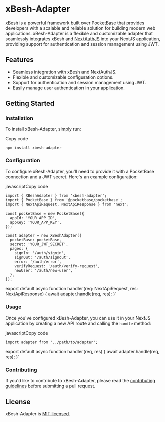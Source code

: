
# xBesh-Adapter

[xBesh](https://xbesh.com/) is a powerful framework built over PocketBase that provides developers with a scalable and reliable solution for building modern web applications. xBesh-Adapter is a flexible and customizable adapter that seamlessly integrates xBesh and [NextAuthJS](https://next-auth.js.org/) into your NextJS application, providing support for authentication and session management using JWT.

## Features

-   Seamless integration with xBesh and NextAuthJS.
-   Flexible and customizable configuration options.
-   Support for authentication and session management using JWT.
-   Easily manage user authentication in your application.

## Getting Started

### Installation

To install xBesh-Adapter, simply run:

Copy code

`npm install xbesh-adapter` 

### Configuration

To configure xBesh-Adapter, you'll need to provide it with a PocketBase connection and a JWT secret. Here's an example configuration:

javascriptCopy code

    import { XBeshAdapter } from 'xbesh-adapter';
    import { PocketBase } from '@pocketbase/pocketbase';
    import { NextApiRequest, NextApiResponse } from 'next';
    
    const pocketBase = new PocketBase({
      appId: 'YOUR_APP_ID',
      appKey: 'YOUR_APP_KEY',
    });
    
    const adapter = new XBeshAdapter({
      pocketBase: pocketBase,
      secret: 'YOUR_JWT_SECRET',
      pages: {
        signIn: '/auth/signin',
        signOut: '/auth/signout',
        error: '/auth/error',
        verifyRequest: '/auth/verify-request',
        newUser: '/auth/new-user',
      },
    });

export default async function handler(req: NextApiRequest, res: NextApiResponse) {
  await adapter.handle(req, res);
}` 

### Usage

Once you've configured xBesh-Adapter, you can use it in your NextJS application by creating a new API route and calling the `handle` method:

javascriptCopy code

    import adapter from '../path/to/adapter';

export default async function handler(req, res) {
  await adapter.handle(req, res);
}` 

### Contributing

If you'd like to contribute to xBesh-Adapter, please read the [contributing guidelines](https://chat.openai.com/chat/CONTRIBUTING.md) before submitting a pull request.

## License

xBesh-Adapter is [MIT licensed](https://chat.openai.com/chat/LICENSE).
